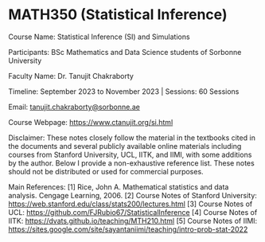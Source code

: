 # MATH350 (Statistical Inference)

Course Name: Statistical Inference (SI) and Simulations

Participants: BSc Mathematics and Data Science students of Sorbonne University 

Faculty Name: Dr. Tanujit Chakraborty 

Timeline: September 2023 to November 2023  |  Sessions: 60 Sessions 

Email: tanujit.chakraborty@sorbonne.ae 

Course Webpage: https://www.ctanujit.org/si.html

Disclaimer: These notes closely follow the material in the textbooks cited in the documents and several publicly available online materials including courses from Stanford University, UCL, IITK, and IIMI, with some additions by the author. Below I provide a non-exhaustive reference list. These notes should not be distributed or used for commercial purposes.

Main References:
[1] Rice, John A. Mathematical statistics and data analysis. Cengage Learning, 2006.
[2] Course Notes of Stanford University: https://web.stanford.edu/class/stats200/lectures.html
[3] Course Notes of UCL: https://github.com/FJRubio67/StatisticalInference
[4] Course Notes of IITK: https://dvats.github.io/teaching/MTH210.html
[5] Course Notes of IIMI: https://sites.google.com/site/sayantaniimi/teaching/intro-prob-stat-2022
